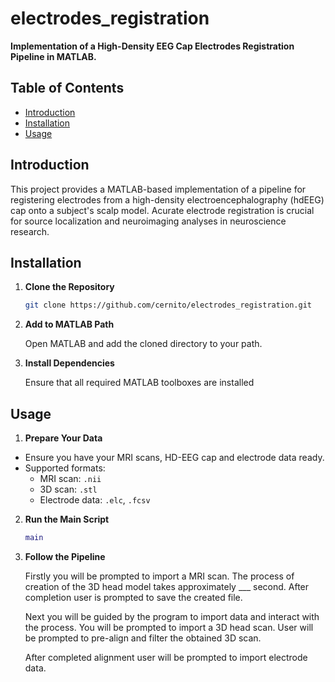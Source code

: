 # electrodes_registration

**Implementation of a High-Density EEG Cap Electrodes Registration Pipeline in MATLAB.**

## Table of Contents

- [Introduction](#introduction)
- [Installation](#installation)
- [Usage](#usage)

## Introduction

This project provides a MATLAB-based implementation of a pipeline for registering electrodes from a high-density electroencephalography (hdEEG) cap onto a subject's scalp model. Acurate electrode registration is crucial for source localization and neuroimaging analyses in neuroscience research.
 
## Installation

1. **Clone the Repository**

   ```bash
   git clone https://github.com/cernito/electrodes_registration.git
   ```
   
2. **Add to MATLAB Path**

   Open MATLAB and add the cloned directory to your path.

3. **Install Dependencies**

   Ensure that all required MATLAB toolboxes are installed

## Usage

1. **Prepare Your Data**

- Ensure you have your MRI scans, HD-EEG cap and electrode data ready.
- Supported formats:
  - MRI scan: `.nii`
  - 3D scan: `.stl`
  - Electrode data: `.elc`, `.fcsv`
 
2. **Run the Main Script**

   ```matlab
   main
   ```

3. **Follow the Pipeline**

   Firstly you will be prompted to import a MRI scan.
   The process of creation of the 3D head model takes approximately ___ second.
   After completion user is prompted to save the created file.
   
   Next you will be guided by the program to import data and interact with the process.
   You will be prompted to import a 3D head scan. 
   User will be prompted to pre-align and filter the obtained 3D scan.
   
   After completed alignment user will be prompted to import electrode data.

